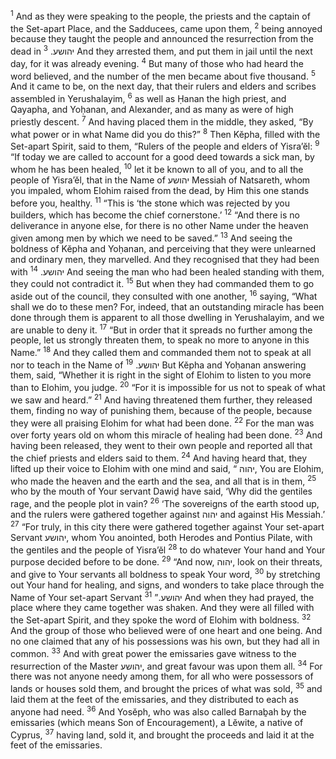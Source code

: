 <sup>1</sup> And as they were speaking to the people, the priests and the captain of the Set-apart Place, and the Sadducees, came upon them,
<sup>2</sup> being annoyed because they taught the people and announced the resurrection from the dead in יהושע.
<sup>3</sup> And they arrested them, and put them in jail until the next day, for it was already evening.
<sup>4</sup> But many of those who had heard the word believed, and the number of the men became about five thousand.
<sup>5</sup> And it came to be, on the next day, that their rulers and elders and scribes assembled in Yerushalayim,
<sup>6</sup> as well as Ḥanan the high priest, and Qayapha, and Yoḥanan, and Alexander, and as many as were of high priestly descent.
<sup>7</sup> And having placed them in the middle, they asked, “By what power or in what Name did you do this?”
<sup>8</sup> Then Kĕpha, filled with the Set-apart Spirit, said to them, “Rulers of the people and elders of Yisra’ĕl:
<sup>9</sup> “If today we are called to account for a good deed towards a sick man, by whom he has been healed,
<sup>10</sup> let it be known to all of you, and to all the people of Yisra’ĕl, that in the Name of יהושע Messiah of Natsareth, whom you impaled, whom Elohim raised from the dead, by Him this one stands before you, healthy.
<sup>11</sup> “This is ‘the stone which was rejected by you builders, which has become the chief cornerstone.’
<sup>12</sup> “And there is no deliverance in anyone else, for there is no other Name under the heaven given among men by which we need to be saved.”
<sup>13</sup> And seeing the boldness of Kĕpha and Yoḥanan, and perceiving that they were unlearned and ordinary men, they marvelled. And they recognised that they had been with יהושע.
<sup>14</sup> And seeing the man who had been healed standing with them, they could not contradict it.
<sup>15</sup> But when they had commanded them to go aside out of the council, they consulted with one another,
<sup>16</sup> saying, “What shall we do to these men? For, indeed, that an outstanding miracle has been done through them is apparent to all those dwelling in Yerushalayim, and we are unable to deny it.
<sup>17</sup> “But in order that it spreads no further among the people, let us strongly threaten them, to speak no more to anyone in this Name.”
<sup>18</sup> And they called them and commanded them not to speak at all nor to teach in the Name of יהושע.
<sup>19</sup> But Kĕpha and Yoḥanan answering them, said, “Whether it is right in the sight of Elohim to listen to you more than to Elohim, you judge.
<sup>20</sup> “For it is impossible for us not to speak of what we saw and heard.”
<sup>21</sup> And having threatened them further, they released them, finding no way of punishing them, because of the people, because they were all praising Elohim for what had been done.
<sup>22</sup> For the man was over forty years old on whom this miracle of healing had been done.
<sup>23</sup> And having been released, they went to their own people and reported all that the chief priests and elders said to them.
<sup>24</sup> And having heard that, they lifted up their voice to Elohim with one mind and said, “ יהוה, You are Elohim, who made the heaven and the earth and the sea, and all that is in them,
<sup>25</sup> who by the mouth of Your servant Dawiḏ have said, ‘Why did the gentiles rage, and the people plot in vain?
<sup>26</sup> ‘The sovereigns of the earth stood up, and the rulers were gathered together against יהוה and against His Messiah.’
<sup>27</sup> “For truly, in this city there were gathered together against Your set-apart Servant יהושע, whom You anointed, both Herodes and Pontius Pilate, with the gentiles and the people of Yisra’ĕl
<sup>28</sup> to do whatever Your hand and Your purpose decided before to be done.
<sup>29</sup> “And now, יהוה, look on their threats, and give to Your servants all boldness to speak Your word,
<sup>30</sup> by stretching out Your hand for healing, and signs, and wonders to take place through the Name of Your set-apart Servant יהושע.”
<sup>31</sup> And when they had prayed, the place where they came together was shaken. And they were all filled with the Set-apart Spirit, and they spoke the word of Elohim with boldness.
<sup>32</sup> And the group of those who believed were of one heart and one being. And no one claimed that any of his possessions was his own, but they had all in common.
<sup>33</sup> And with great power the emissaries gave witness to the resurrection of the Master יהושע, and great favour was upon them all.
<sup>34</sup> For there was not anyone needy among them, for all who were possessors of lands or houses sold them, and brought the prices of what was sold,
<sup>35</sup> and laid them at the feet of the emissaries, and they distributed to each as anyone had need.
<sup>36</sup> And Yosĕph, who was also called Barnaḇah by the emissaries (which means Son of Encouragement), a Lĕwite, a native of Cyprus,
<sup>37</sup> having land, sold it, and brought the proceeds and laid it at the feet of the emissaries.
